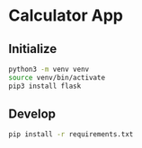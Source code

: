 # Calculator App

## Initialize

```bash
python3 -m venv venv
source venv/bin/activate
pip3 install flask
```

## Develop

```bash
pip install -r requirements.txt
```